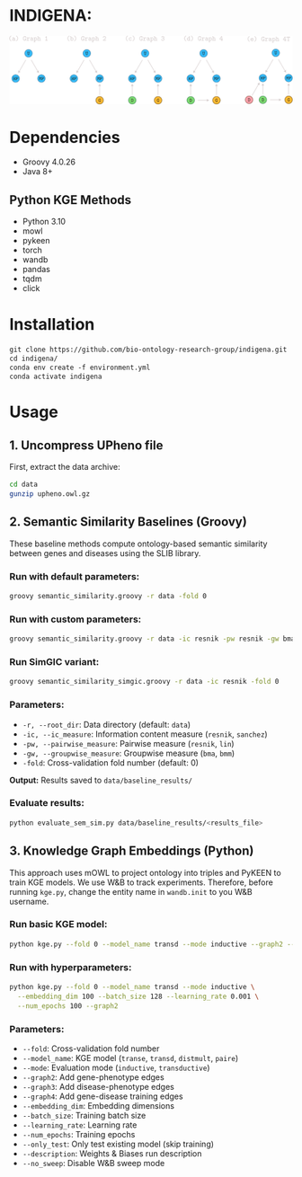 # INDIGENA: 

![Graph Architectures](graphs.png)

# Dependencies

- Groovy 4.0.26
- Java 8+

## Python KGE Methods
- Python 3.10
- mowl
- pykeen
- torch
- wandb
- pandas
- tqdm
- click


# Installation
```
git clone https://github.com/bio-ontology-research-group/indigena.git
cd indigena/
conda env create -f environment.yml
conda activate indigena
```

# Usage

## 1. Uncompress UPheno file

First, extract the data archive:

```bash
cd data
gunzip upheno.owl.gz
```

## 2. Semantic Similarity Baselines (Groovy)

These baseline methods compute ontology-based semantic similarity between genes and diseases using the SLIB library.

### Run with default parameters:
```bash
groovy semantic_similarity.groovy -r data -fold 0
```

### Run with custom parameters:
```bash
groovy semantic_similarity.groovy -r data -ic resnik -pw resnik -gw bma -fold 0
```

### Run SimGIC variant:
```bash
groovy semantic_similarity_simgic.groovy -r data -ic resnik -fold 0
```
### Parameters:
- `-r, --root_dir`: Data directory (default: `data`)
- `-ic, --ic_measure`: Information content measure (`resnik`, `sanchez`)
- `-pw, --pairwise_measure`: Pairwise measure (`resnik`, `lin`)
- `-gw, --groupwise_measure`: Groupwise measure (`bma`, `bmm`)
- `-fold`: Cross-validation fold number (default: 0)

**Output:** Results saved to `data/baseline_results/`


### Evaluate results:
```bash
python evaluate_sem_sim.py data/baseline_results/<results_file>
```

## 3. Knowledge Graph Embeddings (Python)

This approach uses mOWL to project ontology into triples and PyKEEN to
train KGE models.  We use W&B to track experiments. Therefore, before
running `kge.py`, change the entity name in `wandb.init` to you W&B
username.

### Run basic KGE model:
```bash
python kge.py --fold 0 --model_name transd --mode inductive --graph2 --no_sweep
```

### Run with hyperparameters:
```bash
python kge.py --fold 0 --model_name transd --mode inductive \
  --embedding_dim 100 --batch_size 128 --learning_rate 0.001 \
  --num_epochs 100 --graph2 
```

### Parameters:
- `--fold`: Cross-validation fold number
- `--model_name`: KGE model (`transe`, `transd`, `distmult`, `paire`)
- `--mode`: Evaluation mode (`inductive`, `transductive`)
- `--graph2`: Add gene-phenotype edges
- `--graph3`: Add disease-phenotype edges
- `--graph4`: Add gene-disease training edges
- `--embedding_dim`: Embedding dimensions
- `--batch_size`: Training batch size
- `--learning_rate`: Learning rate
- `--num_epochs`: Training epochs
- `--only_test`: Only test existing model (skip training)
- `--description`: Weights & Biases run description
- `--no_sweep`: Disable W&B sweep mode


